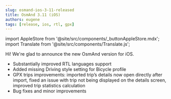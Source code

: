 ```yaml
---
slug: osmand-ios-3-11-released
title: OsmAnd 3.11 (iOS)
authors: eugene
tags: [release, ios, rtl, gpx]
---
```

import AppleStore from '@site/src/components/_buttonAppleStore.mdx';
import Translate from '@site/src/components/Translate.js';

Hi!
We're glad to announce the new OsmAnd version for iOS.

<!--truncate-->

* Substantially improved RTL languages support
* Added missing Driving style setting for Bicycle profile
* GPX trips improvements: imported trip’s details now open directly after import, fixed an issue with trip not being displayed on the details screen, improved trip statistics calculation
* Bug fixes and minor improvements


<AppleStore/>